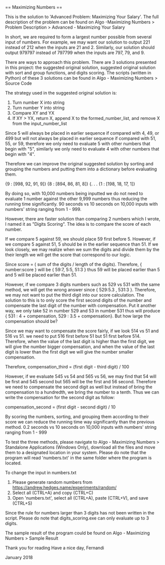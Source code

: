 == Maximizing Numbers ==

This is the solution to 'Advanced Problem: Maximizing Your Salary'.
The full description of the problem can be found on Algo -Maximizing Numbers >
Problem Description > Advanced - Maximizing Your Salary

In short, we are required to form a largest number possible from several input of
numbers. For example, we may want our solution to output 221 instead of 212
when the inputs are 21 and 2. Similarly, our solution should output 979797
instead of 797799 when the inputs are 797, 79, and 9.

There are ways to approach this problem. There are 3 solutions presented in this
project: the suggested original solution, suggested original solution
with sort and group functions, and digits scoring. The scripts (written in Python)
of these 3 solutions can be found in Algo - Maximizing Numbers > Source Code

The strategy used in the suggested original solution is:
1. Turn number X into string
2. Turn number Y into string
3. Compare XY and YX
4. If XY > YX, return X, append X to the formed_number_list, and remove X from
the input_number_list

Since 5 will always be placed in earlier sequence if compared with 4, 49, or 499
but will not always be placed in earlier sequence if compared with 51, 55, or 59,
therefore we only need to evaluate 5 with other numbers that begin with "5", similarly
we only need to evaluate 4 with other numbers that begin with "4".

Therefore we can improve the original suggested solution by sorting and grouping
the numbers and putting them into a dictionary before evaluating them.

{9 : [998, 92, 91, 9]}
{8 : [894, 86, 81, 8]}
{.
.
.
{1 : [198, 18, 17, 1]}

By doing so, with 10,000 numbers being inputted we do not need to evaluate 1 number against
the other 9,999 numbers thus reducing the running time significantly. 90 seconds vs 10 seconds
on 10,000 inputs with numbers' string ranging from 1 - 999.

However, there are faster solution than comparing 2 numbers which I wrote, I named it as
"Digits Scoring". The idea is to compare the score of each number.  

If we compare 5 against 59, we should place 59 first before 5. However, if we compare
5 against 51, 5 should be in the earlier sequence than 51. If we look closely, we
may realize when we sum the digits and divide them by the their length we will get the
score that correspond to our logic.

Since score = ( sum of the digits / length of the digits). Therefore, { number:score }
will be { 59:7, 5:5, 51:3 } thus 59 will be placed earlier than 5 and 5 will be placed earlier than 51.

However, if we compare 3 digits numbers such as 529 vs 531 with the same method, we will get the wrong
answer since { 529:5.3 , 531:3 }. Therefore, we may not want to put the third digit into our score
calculation. The solution to this is to only score the first second digits of the number and compensate
the last digit of the number with compensation. Put it another way, we only take 52 in number 529 and 53
in number 531 thus will produce { 531 : 4 + compensation, 529 : 3.5 + compensation}. But how large
the compensation should be?

Since we may want to compensate the score fairly, if we look 514 vs 51 and 516 vs 51.
we need to put 516 first before 51 but 51 first before 514. Therefore, when the value of
the last digit is higher than the first digit, we will give the number bigger compensation,
and when the value of the last digit is lower than the first digit we will give the number
smaller compensation.

Therefore, compensation_third = (first digit - third digit) / 100

However, if we evaluate 545 vs 54 and 565 vs 56, we may find that
54 will be first and 545 second but 565 will be the first and 56 second.
Therefore we need to compensate the second digit as well but instead of bring
the compensation to a hundredth, we bring the number to a tenth. Thus we can write
the compensation for the second digit as follow:

compensation_second = (first digit - second digit) / 10

By scoring the numbers, sorting, and grouping them according to their score
we can reduce the running time way significantly than the previous method. 0.2
seconds vs 10 seconds on 10,000 inputs with numbers' string ranging from 1 - 999

To test the three methods, please navigate to Algo - Maximizing Numbers > Standalone
Applications (Windows Only), download all the files and move them to a designated location
in your system. Please do note that the program will read 'numbers.txt' in the same folder
where the program is located.

To change the input in numbers.txt
1. Please generate random numbers from https://andrew.hedges.name/experiments/random/
2. Select all (CTRL+A) and copy (CTRL+C)
3. Open 'numbers.txt', select all (CTRL+A), paste (CTRL+V), and save (CTRL+S)

Since the rule for numbers larger than 3 digits has not been written in the script.
Please do note that digits_scoring.exe can only evaluate up to 3 digits.

The sample result of the program could be found on Algo - Maximizing Numbers > Sample Result

Thank you for reading
Have a nice day,
Fernandi

January 2018
